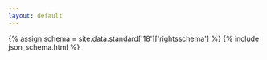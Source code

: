 ```yaml
---
layout: default
---
```


{% assign schema = site.data.standard['18']['rightsschema'] %}
{% include json_schema.html %}
